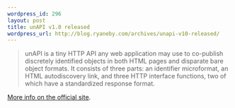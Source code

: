 ```yaml
--- 
wordpress_id: 296
layout: post
title: unAPI v1.0 released
wordpress_url: http://blog.ryaneby.com/archives/unapi-v10-released/
---
```

<blockquote>unAPI is a tiny HTTP API any web application may use to co-publish discretely identified objects in both HTML pages and disparate bare object formats. It consists of three parts: an identifier microformat, an HTML autodiscovery link, and three HTTP interface functions, two of which have a standardized response format.</blockquote>

<a href="http://unapi.info/news/archives/16">More info on the official site</a>.
